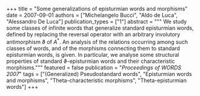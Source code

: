 +++
title = "Some generalizations of episturmian words and morphisms"
date = 2007-09-01
authors = ["Michelangelo Bucci", "Aldo de Luca", "Alessandro De Luca"]
publication_types = ["1"]
abstract = """
We study some classes of infinite words that generalize standard episturmian
words, defined by replacing the reversal operator with an arbitrary involutory
antimorphism ϑ of *A*<sup>*</sup>. An analysis of the relations occurring
among such classes of words, and of the morphisms connecting them to standard
episturmian words, is given. In particular, we analyse some structural
properties of standard ϑ-episturmian words and their characteristic
morphisms."""
featured = false
publication = "*Proceedings of WORDS 2007*"
tags = ["(Generalized) Pseudostandard words", "Episturmian words and morphisms", "Theta-characteristic morphisms", "Theta-episturmian words"]
+++
